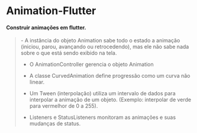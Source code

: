 # Animation-Flutter

<h4>Construir animações em flutter.</h4>

<blockquote>
- A instância do objeto Animation sabe todo o estado a animação
(iniciou, parou, avançando ou retrocedendo), mas ele não sabe nada
sobre o que está sendo exibido na tela.

- O AnimationController gerencia o objeto Animation

- A classe CurvedAnimation define progressão como um curva não
linear.

- Um Tween (interpolação) utiliza um intervalo de dados para interpolar
a animação de um objeto. (Exemplo: interpolar de verde para
vermelhor de 0 a 255).

- Listeners e StatusListeners monitoram as animações e suas
mudanças de status.
</blockquote>
